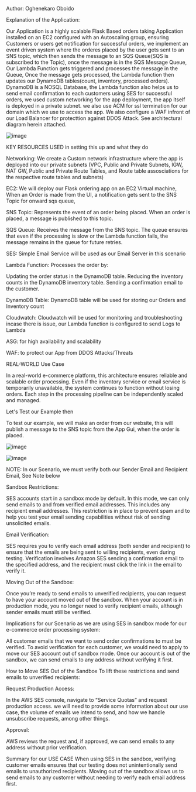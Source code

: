 Author: Oghenekaro Oboido

Explanation of the Application:

Our Application is a highly scalable Flask Based orders taking Application installed on an EC2 configured with an Autoscaling group, ensuring Customers or users get notification for successful orders, we implement an event driven system where the orderes placed by the user gets sent to an SNS topic, which then sends the message to an SQS Queue(SQS is subscribed to the Topic), once the message is in the SQS Message Queue, Our Lambda Function gets triggered and processes the message in the Queue, Once the message gets processed, the Lambda function then updates our DynamoDB tables(count, inventory, processed orders). DynamoDB is a NOSQL Database, the Lambda function also helps us to send email confirmation to each customers using SES for successful orders, we used custom networking for the app deployment, the app itself is deployed in a private subnet. we also use ACM for ssl termination for our domain which we use to access the app. We also configure a WAF infront of our Load Balancer for protecttion against DDOS Attack. See architectural diagram herein attached.

![image](https://github.com/user-attachments/assets/5ef3b484-33f7-4e78-8a90-d04dd5987d4b)

KEY RESOURCES USED in setting this up and what they do

Networking: We create a Custom network infrastructure where the app is deployed into our private subnets (VPC, Public and Private Subnets, IGW, NAT GW, Public and Private Route Tables, and Route table assosciations for the respective route tables and subnets)

EC2: We will deploy our Flask ordering app on an EC2 Virtual machine, When an Order is made from the UI, a notification gets sent to the SNS Topic for onward sqs queue,  

SNS Topic: Represents the event of an order being placed. When an order is placed, a message is published to this topic.

SQS Queue: Receives the message from the SNS topic. The queue ensures that even if the processing is slow or the Lambda function fails, the message remains in the queue for future retries.

SES: Simple Email Service will be used as our Email Server in this scenario

Lambda Function: Processes the order by:

Updating the order status in the DynamoDB table. Reducing the inventory counts in the DynamoDB inventory table. Sending a confirmation email to the customer.

DynamoDB Table: DynamoDB table will be used for storing our Orders and Inventory count

Cloudwatch: Cloudwatch will be used for monitoring and troubleshooting incase there is issue, our Lambda function is configured to send Logs to Lambda

ASG: for high availability and scalability

WAF: to protect our App from DDOS Attacks/Threats


REAL-WORLD Use Case

In a real-world e-commerce platform, this architecture ensures reliable and scalable order processing. Even if the inventory service or email service is temporarily unavailable, the system continues to function without losing orders. Each step in the processing pipeline can be independently scaled and managed.

Let's Test our Example then

To test our example, we will make an order from our website, this will publish a message to the SNS topic from the App Gui, when the order is placed. 

![image](https://github.com/user-attachments/assets/b514cb83-76a2-45ae-b92c-86e37ef49828)


![image](https://github.com/user-attachments/assets/a49b0d0f-1b43-49b7-b317-9da676b88429)


NOTE: In our Scenario, we must verify both our Sender Email and Recipient Email, See Note below

Sandbox Restrictions:

SES accounts start in a sandbox mode by default. In this mode, we can only send emails to and from verified email addresses. This includes any recipient email addresses. This restriction is in place to prevent spam and to help you test your email sending capabilities without risk of sending unsolicited emails.

Email Verification:

SES requires you to verify each email address (both sender and recipient) to ensure that the emails are being sent to willing recipients, even during testing. Verification involves Amazon SES sending a confirmation email to the specified address, and the recipient must click the link in the email to verify it.

Moving Out of the Sandbox:

Once you’re ready to send emails to unverified recipients, you can request to have your account moved out of the sandbox. When your account is in production mode, you no longer need to verify recipient emails, although sender emails must still be verified.

Implications for our Scenario as we are using SES in sandbox mode for our e-commerce order processing system:

All customer emails that we want to send order confirmations to must be verified. To avoid verification for each customer, we would need to apply to move our SES account out of sandbox mode. Once our account is out of the sandbox, we can send emails to any address without verifying it first.

How to Move SES Out of the Sandbox To lift these restrictions and send emails to unverified recipients:

Request Production Access:

In the AWS SES console, navigate to “Service Quotas” and request production access. we will need to provide some information about our use case, the volume of emails we intend to send, and how we handle unsubscribe requests, among other things.

Approval:

AWS reviews the request and, if approved, we can send emails to any address without prior verification.

Summary for our USE CASE When using SES in the sandbox, verifying customer emails ensures that our testing does not unintentionally send emails to unauthorized recipients. Moving out of the sandbox allows us to send emails to any customer without needing to verify each email address first.

